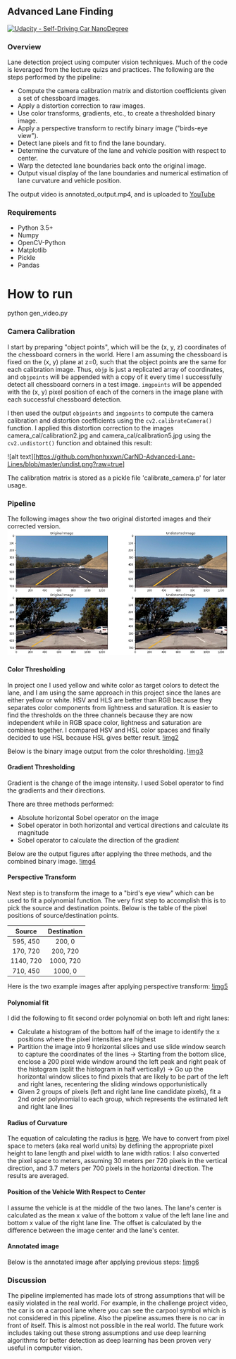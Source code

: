 ## Advanced Lane Finding
[![Udacity - Self-Driving Car NanoDegree](https://s3.amazonaws.com/udacity-sdc/github/shield-carnd.svg)](http://www.udacity.com/drive)

### Overview
Lane detection project using computer vision techniques. Much of the code is leveraged from the lecture quizs and practices. 
The following are the steps performed by the pipeline:

* Compute the camera calibration matrix and distortion coefficients given a set of chessboard images.
* Apply a distortion correction to raw images.
* Use color transforms, gradients, etc., to create a thresholded binary image.
* Apply a perspective transform to rectify binary image ("birds-eye view").
* Detect lane pixels and fit to find the lane boundary.
* Determine the curvature of the lane and vehicle position with respect to center.
* Warp the detected lane boundaries back onto the original image.
* Output visual display of the lane boundaries and numerical estimation of lane curvature and vehicle position.

The output video is annotated_output.mp4, and is uploaded to [YouTube](https://www.youtube.com/watch?v=FGOXWpqLYi0&feature=youtu.be)

### Requirements
* Python 3.5+
* Numpy
* OpenCV-Python
* Matplotlib
* Pickle
* Pandas

# How to run
python gen_video.py

### Camera Calibration
I start by preparing "object points", which will be the (x, y, z) coordinates of the chessboard corners in the world. Here I am assuming the chessboard is fixed on the (x, y) plane at z=0, such that the object points are the same for each calibration image.  Thus, `objp` is just a replicated array of coordinates, and `objpoints` will be appended with a copy of it every time I successfully detect all chessboard corners in a test image.  `imgpoints` will be appended with the (x, y) pixel position of each of the corners in the image plane with each successful chessboard detection.  

I then used the output `objpoints` and `imgpoints` to compute the camera calibration and distortion coefficients using the `cv2.calibrateCamera()` function.  I applied this distortion correction to the images camera_cal/calibration2.jpg and camera_cal/calibration5.jpg using the `cv2.undistort()` function and obtained this result: 

![alt text][https://github.com/hpnhxxwn/CarND-Advanced-Lane-Lines/blob/master/undist.png?raw=true]

The calibration matrix is stored as a pickle file 'calibrate_camera.p' for later usage.

### Pipeline
The following images show the two original distorted images and their corrected version.
![img1](https://github.com/hpnhxxwn/CarND-Advanced-Lane-Lines/blob/master/pipeline_undist.png?raw=true)

#### Color Thresholding 
In project one I used yellow and white color as target colors to detect the lane, and I am using the same approach in this project since the lanes are either yellow or white. HSV and HLS are better than RGB because they separates color components from lightness and saturation. It is easier to find the thresholds on the three channels because they are now independent while in RGB space color, lightness and saturation are combines together. I compared HSV and HSL color spaces and finally decided to use HSL because HSL gives better result. 
[!img2](https://github.com/hpnhxxwn/CarND-Advanced-Lane-Lines/blob/master/hsv_vs_hls.png?raw=true)

Below is the binary image output from the color thresholding.
[!img3](https://github.com/hpnhxxwn/CarND-Advanced-Lane-Lines/blob/master/yw_masked.png?raw=true)

#### Gradient Thresholding
Gradient is the change of the image intensity. I used Sobel operator to find the gradients and their directions. 

There are three methods performed:

* Absolute horizontal Sobel operator on the image
* Sobel operator in both horizontal and vertical directions and calculate its magnitude
* Sobel operator to calculate the direction of the gradient

Below are the output figures after applying the three methods, and the combined binary image.
[!img4](https://github.com/hpnhxxwn/CarND-Advanced-Lane-Lines/blob/master/thresholded_figs.png?raw=true)

#### Perspective Transform
Next step is to transform the image to a "bird's eye view" which can be used to fit a polynomial function. The very first step to accomplish this is to pick the source and destination points. Below is the table of the pixel positions of source/destination points.

| Source        | Destination   | 
|:-------------:|:-------------:| 
| 595, 450      | 200, 0        | 
| 170, 720      | 200, 720      |
| 1140, 720     | 1000, 720      |
| 710, 450      | 1000, 0        |

Here is the two example images after applying perspective transform:
[!img5](https://github.com/hpnhxxwn/CarND-Advanced-Lane-Lines/blob/master/perspective_transform.png?raw=true)

#### Polynomial fit
I did the following to fit second order polynomial on both left and right lanes:
* Calculate a histogram of the bottom half of the image to identify the x positions where the pixel intensities are highest
* Partition the image into 9 horizontal slices and use slide window search to capture the coordinates of the lines
  -> Starting from the bottom slice, enclose a 200 pixel wide window around the left peak and right peak of the histogram (split the histogram in half vertically)
  -> Go up the horizontal window slices to find pixels that are likely to be part of the left and right lanes, recentering the sliding windows opportunistically
* Given 2 groups of pixels (left and right lane line candidate pixels), fit a 2nd order polynomial to each group, which represents the estimated left and right lane lines

#### Radius of Curvature
The equation of calculating the radius is [here](http://www.intmath.com/applications-differentiation/8-radius-curvature.php). We have to convert from pixel space to meters (aka real world units) by defining the appropriate pixel height to lane length and pixel width to lane width ratios:
I also converted the pixel space to meters, assuming 30 meters per 720 pixels in the vertical direction, and 3.7 meters per 700 pixels in the horizontal direction. The results are averaged.

#### Position of the Vehicle With Respect to Center
I assume the vehicle is at the middle of the two lanes. The lane's center is calculated as the mean x value of the bottom x value of the left lane line and bottom x value of the right lane line. The offset is calculated by the difference between the image center and the lane's center.


#### Annotated image
Below is the annotated image after applying previous steps:
[!img6](https://github.com/hpnhxxwn/CarND-Advanced-Lane-Lines/blob/master/annotated_image.jpg)

### Discussion
The pipeline implemented has made lots of strong assumptions that will be easily violated in the real world. For example, in the challenge project video, the car is on a carpool lane where you can see the carpool symbol which is not considered in this pipeline. Also the pipeline assumes there is no car in front of itself. This is almost not possible in the real world. The future work includes taking out these strong assumptions and use deep learning algorithms for better detection as deep learning has been proven very useful in computer vision.
